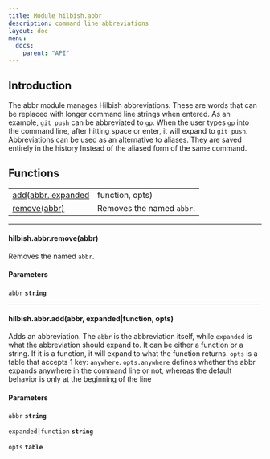 ```yaml
---
title: Module hilbish.abbr
description: command line abbreviations
layout: doc
menu:
  docs:
    parent: "API"
---
```



## Introduction
The abbr module manages Hilbish abbreviations. These are words that can be replaced
with longer command line strings when entered.
As an example, `git push` can be abbreviated to `gp`. When the user types
`gp` into the command line, after hitting space or enter, it will expand to `git push`.
Abbreviations can be used as an alternative to aliases. They are saved entirely in the history
Instead of the aliased form of the same command.

## Functions
|||
|----|----|
|<a href="#add">add(abbr, expanded|function, opts)</a>|Adds an abbreviation. The `abbr` is the abbreviation itself,|
|<a href="#remove">remove(abbr)</a>|Removes the named `abbr`.|
<hr>
<div id='remove'>
<h4 class='heading'>
hilbish.abbr.remove(abbr)
<a href="#remove" class='heading-link'>
	<i class="fas fa-paperclip"></i>
</a>
</h4>

Removes the named `abbr`.
#### Parameters
`abbr` **`string`**  


</div>

<hr>
<div id='add'>
<h4 class='heading'>
hilbish.abbr.add(abbr, expanded|function, opts)
<a href="#add" class='heading-link'>
	<i class="fas fa-paperclip"></i>
</a>
</h4>

Adds an abbreviation. The `abbr` is the abbreviation itself,
while `expanded` is what the abbreviation should expand to.
It can be either a function or a string. If it is a function, it will expand to what
the function returns.
`opts` is a table that accepts 1 key: `anywhere`.
`opts.anywhere` defines whether the abbr expands anywhere in the command line or not,
whereas the default behavior is only at the beginning of the line
#### Parameters
`abbr` **`string`**  


`expanded|function` **`string`**  


`opts` **`table`**  


</div>

